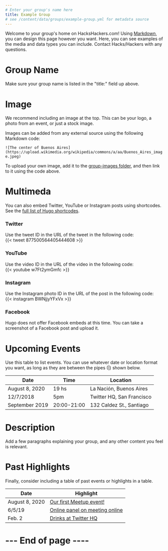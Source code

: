 ```yaml
---
# Enter your group's name here
title: Example Group
# see /content/data/groups/example-group.yml for metadata source
---
```


Welcome to your group's home on HacksHackers.com! Using [Markdown](https://www.markdownguide.org/cheat-sheet/), you can design this page however you want. Here, you can see examples of the media and data types you can include. Contact Hacks/Hackers with any questions.

# Group Name

Make sure your group name is listed in the "title:" field up above.


# Image

We recommend including an image at the top. This can be your logo, a photo from an event, or just a stock image.

Images can be added from any external source using the following Markdown code:

`![The center of Buenos Aires](https://upload.wikimedia.org/wikipedia/commons/a/aa/Buenos_Aires_image.jpeg)`

To upload your own image, add it to the [group-images folder](https://github.com/hackshackers/hackshackers-hugo/tree/master/content/content-images/group-images), and then link to it using the code above.


# Multimeda

You can also embed Twitter, YouTube or Instagram posts using shortcodes. See the [full list of Hugo shortcodes](https://gohugo.io/content-management/shortcodes/#use-hugos-built-in-shortcodes).

### Twitter

Use the tweet ID in the URL of the tweet in the following code:  
&#x7B;&#x7B;< tweet 877500564405444608 >&#x7D;&#x7D;

### YouTube

Use the video ID in the URL of the video in the following code:  
&#x7B;&#x7B;< youtube w7Ft2ymGmfc >&#x7D;&#x7D;

### Instagram

Use the Instagram photo ID in the URL of the post in the following code:  
&#x7B;&#x7B;< instagram BWNjjyYFxVx >&#x7D;&#x7D;

### Facebook

Hugo does not offer Facebook embeds at this time. You can take a screenshot of a Facebook post and upload it.

# Upcoming Events

Use this table to list events. You can use whatever date or location format you want, as long as they are between the pipes (|) shown below.

| **Date** | **Time** | **Location** |  
|----------|----------| -------------|
| August 8, 2020  | 19 hs | La Nación, Buenos Aires |
| 12/7/2018 | 5pm |  Twitter HQ, San Francisco |   
| September 2019 | 20:00-21:00 | 132 Caldez St., Santiago |  


# Description

Add a few paragraphs explaining your group, and any other content you feel is relevant.


# Past Highlights

Finally, consider including a table of past events or highlights in a table.

| **Date**  | **Highlight** |  
|-----------|---------------|  
| August 8, 2020 | <a href ="meetup.com/example_event">Our first Meetup event!</a> |
| 6/5/19 | <a href ="eventbrite.com/example_event">Online panel on meeting online</a> |   
| Feb. 2 | <a href ="facebook.com/event/example">Drinks at Twitter HQ</a> |  


# --- End of page ----
